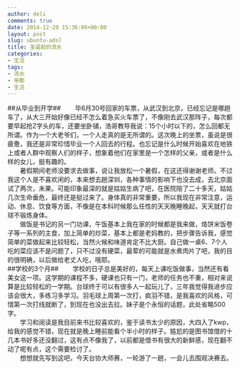 ```yaml
---
author: deli
comments: true
date: 2014-12-20 15:36:09+00:00
layout: post
slug: ubuntu-adsl
title: 圣诞前的流水
categories:
- 生活
tags:
- 流水
- 帝都
- 生活
---
```


##从毕业到开学##
　　毕6月30号回家的车票，从武汉到北京，已经忘记是哪趟车了，从大三开始好像已经不怎么着急买火车票了，不像刚去武汉那阵子，每次都要早起抢Z字头的车，还要坐卧铺，浩哥教导我说：15个小时以下的，怎么回都无所谓。作为一个大老爷们，一个人走真的是无所谓的。这次晚上的坐票，虽说是很疲惫，我还是非常珍惜毕业一个人回去的行程。也忘记是什么时候开始喜欢在地铁上或者人群中观察人们的样子，想象着他们在家里是一个怎样的父亲，或者是什么样的女儿，挺有趣的。   <br />
　　暑假期间老师没要求去做事，说让我放松一个暑假，在这还得谢谢老师。不过我这个人是不喜欢闲的，本来想去趟深圳，各种事情的影响下也没去成，去北京面试了两次，未果。可能印象最深的就是姑姑生病了吧，在医院陪了二十多天，姑姑几次生命垂危，最终还是挺过来了。身体真的非常重要，所以我现在非常注意，运动、休息、饮食等方面，不像是在本科时候那么任性的天天晚睡晚起，天天就打台球不锻炼身体。    <br  />
　　做饭是书记的另一门功课，午饭基本上我在家的时候都是我来做，烙饼米饭卷子等一系列的主食，加上简单的炒菜，基本上都是老妈教的，把步骤告诉我，感觉简单的菜做起来比较轻松，当然火候和味道肯定不比大厨。自己做一桌6、7个人吃的菜应该不是问题了，只不过没有硬菜，最荤的可能就是水煮肉片了吧，我的目的很明确，以后做给老丈人吃，哦耶。    <br  />
##学校的3个月##
　　学校的日子总是美好的，每天上课吃饭做事，当然还有看美女这一项。这学期的课程不多，硬课也只有一门，老师的任务也不重，相对来说算是比较轻松的一学期。台球终于可以有很多人一起玩儿了，三年我觉得我进步应该会很大，多练习多学习。羽毛球上周第一次打，疯羽不错，是我喜欢的风格，可惜第一次打线就断了，到现在也没出去拉。妹子是个永恒的话题，此处省略500字。   <br  />
　　学习和阅读是我目前来书比较喜欢的，鉴于读书太少的原因，大四入了kwp，给我的感觉不错，现在就是晚上睡前能看个半小时的样子。尴尬的是图书馆借的十几本书好多还没翻过，这有点不像我了，以前都是借书有很大的新鲜感，现在翻不动了呢有点，这个需要检讨了。    <br  />
　　想想就先写到这吧，今天台协大师赛，一轮游了一趟，一会儿去围观决赛去。




